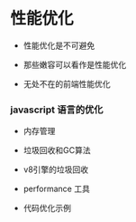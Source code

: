 # 性能优化


* 性能优化是不可避免

* 那些嫩容可以看作是性能优化

* 无处不在的前端性能优化

### javascript 语言的优化


* 内存管理


* 垃圾回收和GC算法


* v8引擎的垃圾回收


* performance 工具

* 代码优化示例